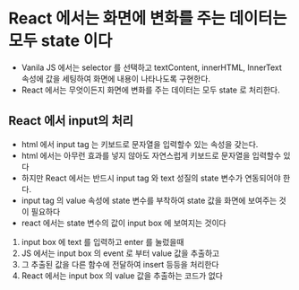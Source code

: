 # React 에서는 화면에 변화를 주는 데이터는 모두 state 이다

- Vanila JS 에서는 selector 를 선택하고 textContent, innerHTML, InnerText 속성에 값을 세팅하여 화면에 내용이 나타나도록 구현한다.
- React 에서는 무엇이든지 화면에 변화를 주는 데이터는 모두 state 로 처리한다.

## React 에서 input의 처리

- html 에서 input tag 는 키보드로 문자열을 입력할수 있는 속성을 갖는다.
- html 에서는 아무런 효과를 넣지 않아도 자연스럽게 키보드로 문자열을 입력할수 있다
- 하지만 React 에서는 반드시 input tag 와 text 성질의 state 변수가 연동되어야 한다.
- input tag 의 value 속성에 state 변수를 부착하여 state 값을 화면에 보여주는 것이 필요하다
- react 에서는 state 변수의 값이 input box 에 보여지는 것이다

1. input box 에 text 를 입력하고 enter 를 눌렀을때
2. JS 에서는 input box 의 event 로 부터 value 값을 추출하고
3. 그 추출된 값을 다른 함수에 전달하여 insert 등등을 처리한다
4. React 에서는 input box 의 value 값을 추출하는 코드가 없다
